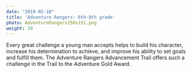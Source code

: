 ```yaml
---
date: "2019-02-10"
title: 'Adventure Rangers: 6th-8th grade'
photo: AdventureRangers150x151.png
weight: 30
---
```


Every great challenge a young man accepts helps to build his character, increase his determination to achieve, and improve his ability to set goals and fulfill them. The Adventure Rangers Advancement Trail offers such a challenge in the Trail to the Adventure Gold Award.